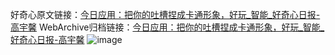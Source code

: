 好奇心原文链接：[今日应用：把你的吐槽捏成卡通形象，好玩_智能_好奇心日报-高宇馨](https://www.qdaily.com/articles/2805.html)
WebArchive归档链接：[今日应用：把你的吐槽捏成卡通形象，好玩_智能_好奇心日报-高宇馨](http://web.archive.org/web/20190623151513/https://www.qdaily.com/articles/2805.html)
![image](http://ww3.sinaimg.cn/large/007d5XDply1g3v6l6sqisj30u04l84qp)